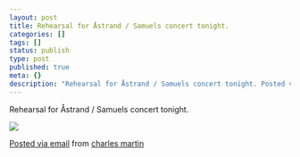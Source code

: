 ```yaml
---
layout: post
title: Rehearsal for Åstrand / Samuels concert tonight.
categories: []
tags: []
status: publish
type: post
published: true
meta: {}
description: "Rehearsal for Åstrand / Samuels concert tonight. Posted via email from charles martin"
---
```


Rehearsal for Åstrand / Samuels concert tonight.

![]({{site.baseurl}}/assets/posterous/charlesmartin/2010-05-andersanddave.jpg)

[Posted via email](http://posterous.com)  from 
[charles martin](http://charlesmartin.posterous.com/rehearsal-for-Astrand-samuels-concert-tonight)
